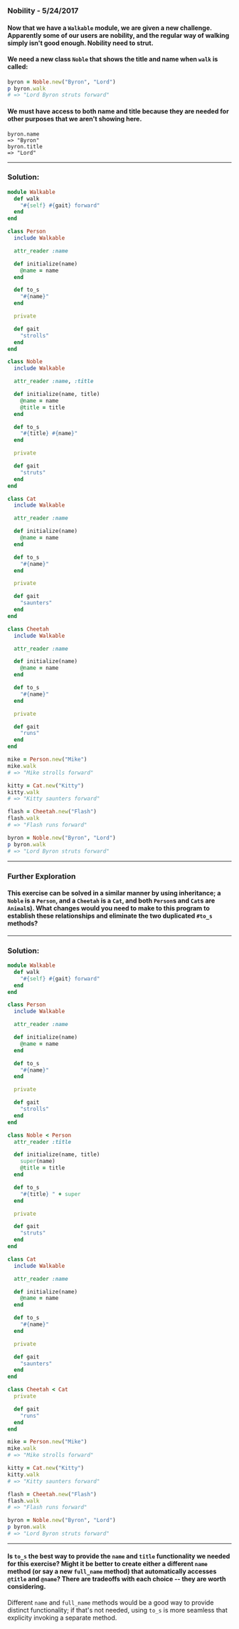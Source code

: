 
[comment]: # (nobility.md)

### Nobility - 5/24/2017

#### Now that we have a `Walkable` module, we are given a new challenge. Apparently some of our users are nobility, and the regular way of walking simply isn't good enough. Nobility need to strut.

#### We need a new class `Noble` that shows the title and name when `walk` is called:

``` ruby
byron = Noble.new("Byron", "Lord")
p byron.walk
# => "Lord Byron struts forward"
```

#### We must have access to both name and title because they are needed for other purposes that we aren't showing here.

```
byron.name
=> "Byron"
byron.title
=> "Lord"
```

---

### Solution:

``` ruby
module Walkable
  def walk
    "#{self} #{gait} forward"
  end
end

class Person
  include Walkable

  attr_reader :name

  def initialize(name)
    @name = name
  end

  def to_s
    "#{name}"
  end

  private

  def gait
    "strolls"
  end
end

class Noble
  include Walkable

  attr_reader :name, :title

  def initialize(name, title)
    @name = name
    @title = title
  end

  def to_s
    "#{title} #{name}"
  end

  private

  def gait
    "struts"
  end
end

class Cat
  include Walkable

  attr_reader :name

  def initialize(name)
    @name = name
  end

  def to_s
    "#{name}"
  end

  private

  def gait
    "saunters"
  end
end

class Cheetah
  include Walkable

  attr_reader :name

  def initialize(name)
    @name = name
  end

  def to_s
    "#{name}"
  end

  private

  def gait
    "runs"
  end
end

mike = Person.new("Mike")
mike.walk
# => "Mike strolls forward"

kitty = Cat.new("Kitty")
kitty.walk
# => "Kitty saunters forward"

flash = Cheetah.new("Flash")
flash.walk
# => "Flash runs forward"

byron = Noble.new("Byron", "Lord")
p byron.walk
# => "Lord Byron struts forward"
```

---

### Further Exploration

#### This exercise can be solved in a similar manner by using inheritance; a `Noble` is a `Person`, and a `Cheetah` is a `Cat`, and both `Person`s and `Cat`s are `Animal`s). What changes would you need to make to this program to establish these relationships and eliminate the two duplicated `#to_s` methods?

---

### Solution:

``` ruby
module Walkable
  def walk
    "#{self} #{gait} forward"
  end
end

class Person
  include Walkable

  attr_reader :name

  def initialize(name)
    @name = name
  end

  def to_s
    "#{name}"
  end

  private

  def gait
    "strolls"
  end
end

class Noble < Person
  attr_reader :title

  def initialize(name, title)
    super(name)
    @title = title
  end

  def to_s
    "#{title} " + super
  end

  private

  def gait
    "struts"
  end
end

class Cat
  include Walkable

  attr_reader :name

  def initialize(name)
    @name = name
  end

  def to_s
    "#{name}"
  end

  private

  def gait
    "saunters"
  end
end

class Cheetah < Cat
  private

  def gait
    "runs"
  end
end

mike = Person.new("Mike")
mike.walk
# => "Mike strolls forward"

kitty = Cat.new("Kitty")
kitty.walk
# => "Kitty saunters forward"

flash = Cheetah.new("Flash")
flash.walk
# => "Flash runs forward"

byron = Noble.new("Byron", "Lord")
p byron.walk
# => "Lord Byron struts forward"
```

---

#### Is `to_s` the best way to provide the `name` and `title` functionality we needed for this exercise? Might it be better to create either a different `name` method (or say a new `full_name` method) that automatically accesses `@title` and `@name`? There are tradeoffs with each choice -- they are worth considering.

Different `name` and `full_name` methods would be a good way to provide distinct functionality; if that's not needed, using `to_s` is more seamless that explicity invoking a separate method.
